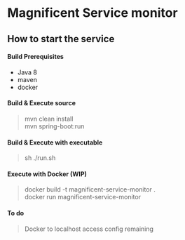 #  Magnificent Service monitor
      
## How to start the service

      
#### Build Prerequisites
 
  - Java 8
  - maven
  - docker
 
#### Build & Execute source

> mvn clean install  
> mvn spring-boot:run

#### Build & Execute with executable
> sh ./run.sh
    
#### Execute with Docker (WIP)

> docker build -t magnificent-service-monitor .  
> docker run magnificent-service-monitor
>
#### To do
> Docker to localhost access config remaining 


